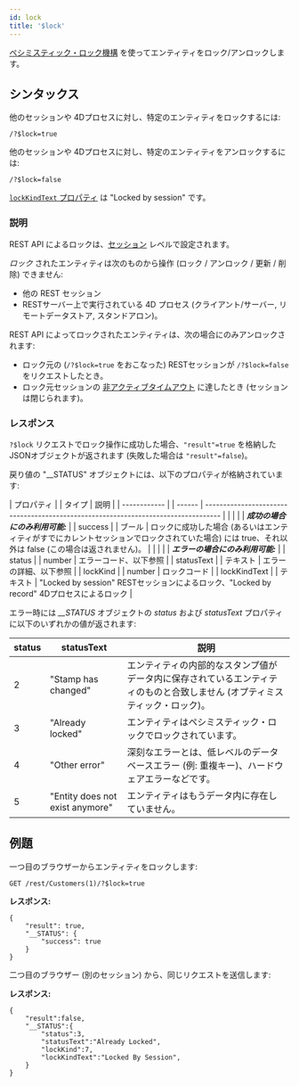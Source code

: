 ```yaml
---
id: lock
title: '$lock'
---
```



[ペシミスティック・ロック機構](../ORDA/entities.md#ペシミスティック・ロック) を使ってエンティティをロック/アンロックします。


## シンタックス

他のセッションや 4Dプロセスに対し、特定のエンティティをロックするには:

```
/?$lock=true
```


他のセッションや 4Dプロセスに対し、特定のエンティティをアンロックするには:

```
/?$lock=false
```


[`lockKindText` プロパティ](../API/EntityClass.html#lock) は "Locked by session" です。


### 説明

REST API によるロックは、[セッション](authUsers.md#セッションの開始) レベルで設定されます。

*ロック* されたエンティティは次のものから操作 (ロック / アンロック / 更新 / 削除) できません:

- 他の REST セッション
- RESTサーバー上で実行されている 4D プロセス (クライアント/サーバー, リモートデータストア, スタンドアロン)。

REST API によってロックされたエンティティは、次の場合にのみアンロックされます:

- ロック元の (`/?$lock=true` をおこなった) RESTセッションが `/?$lock=false` をリクエストしたとき。
- ロック元セッションの [非アクティブタイムアウト]($directory.md) に達したとき (セッションは閉じられます)。

### レスポンス

`?$lock` リクエストでロック操作に成功した場合、`"result"=true` を格納した JSONオブジェクトが返されます (失敗した場合は `"result"=false`)。

戻り値の "__STATUS" オブジェクトには、以下のプロパティが格納されています:

| プロパティ        |  | タイプ    | 説明                                                                                 |
| ------------ |  | ------ | ---------------------------------------------------------------------------------- |
|              |  |        | ***成功の場合にのみ利用可能:***                                                                |
| success      |  | ブール    | ロックに成功した場合 (あるいはエンティティがすでにカレントセッションでロックされていた場合) には true、それ以外は false (この場合は返されません)。 |
|              |  |        | ***エラーの場合にのみ利用可能:***                                                               |
| status       |  | number | エラーコード、以下参照                                                                        |
| statusText   |  | テキスト   | エラーの詳細、以下参照                                                                        |
| lockKind     |  | number | ロックコード                                                                             |
| lockKindText |  | テキスト   | "Locked by session" RESTセッションによるロック、"Locked by record" 4Dプロセスによるロック                |


エラー時には *__STATUS* オブジェクトの *status* および *statusText* プロパティに以下のいずれかの値が返されます:

| status | statusText                      | 説明                                                              |
| ------ | ------------------------------- | --------------------------------------------------------------- |
| 2      | "Stamp has changed"             | エンティティの内部的なスタンプ値がデータ内に保存されているエンティティのものと合致しません (オプティミスティック・ロック)。 |
| 3      | "Already locked"                | エンティティはペシミスティック・ロックでロックされています。                                  |
| 4      | "Other error"                   | 深刻なエラーとは、低レベルのデータベースエラー (例: 重複キー)、ハードウェアエラーなどです。                |
| 5      | "Entity does not exist anymore" | エンティティはもうデータ内に存在していません。                                         |




## 例題


一つ目のブラウザーからエンティティをロックします:

```
GET /rest/Customers(1)/?$lock=true
```

**レスポンス:**

```
{
    "result": true,
    "__STATUS": {
        "success": true
    }
}
```

二つ目のブラウザー (別のセッション) から、同じリクエストを送信します:

**レスポンス:**

```
{
    "result":false,
    "__STATUS":{
        "status":3,
        "statusText":"Already Locked",
        "lockKind":7,
        "lockKindText":"Locked By Session",
    }
}
```

